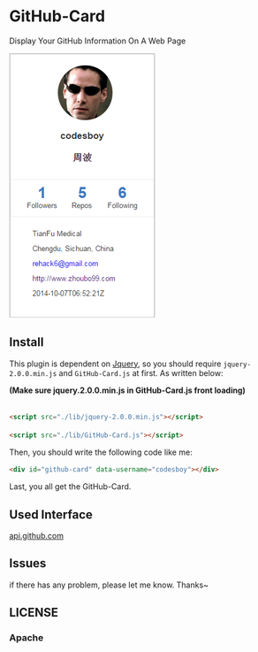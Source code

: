 # GitHub-Card
Display Your GitHub Information On A Web Page

![demo.png](./static/img/demo.png)

## Install

This plugin is dependent on [Jquery](https://jquery.com/), so you should require `jquery-2.0.0.min.js` and `GitHub-Card.js` at first. As written below:

**(Make sure jquery.2.0.0.min.js in GitHub-Card.js front loading)**

```html

<script src="./lib/jquery-2.0.0.min.js"></script>

<script src="./lib/GitHub-Card.js"></script>

```

Then, you should write the following code like me:

```html
<div id="github-card" data-username="codesboy"></div>
```

Last, you all get the GitHub-Card.

## Used Interface

[api.github.com](http://api.github.com)

## Issues

if there has any problem, please let me know. Thanks~

## LICENSE

### Apache